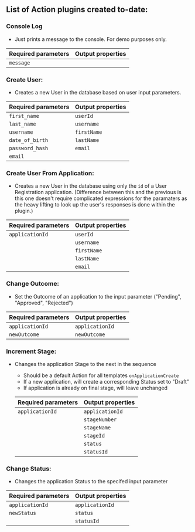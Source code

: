 ## List of Action plugins created to-date:

### **Console Log**

- Just prints a message to the console. For demo purposes only.

| Required parameters | Output properties |
| ------------------- | ----------------- |
| `message`           |                   |

### **Create User**:

- Creates a new User in the database based on user input parameters.

| Required parameters | Output properties |
| ------------------- | ----------------- |
| `first_name`        | `userId`          |
| `last_name`         | `username`        |
| `username`          | `firstName`       |
| `date_of_birth`     | `lastName`        |
| `password_hash`     | `email`           |
| `email`             |                   |

### **Create User From Application**:

- Creates a new User in the database using only the `id` of a User Registration application. (Difference between this and the previous is this one doesn't require complicated expressions for the paramaters as the heavy lifting to look up the user's responses is done within the plugin.)

| Required parameters | Output properties |
| ------------------- | ----------------- |
| `applicationId`     | `userId`          |
|                     | `username`        |
|                     | `firstName`       |
|                     | `lastName`        |
|                     | `email`           |

### **Change Outcome**:

- Set the Outcome of an application to the input parameter ("Pending", "Approved", "Rejected")

| Required parameters | Output properties |
| ------------------- | ----------------- |
| `applicationId`     | `applicationId`   |
| `newOutcome`        | `newOutcome`      |

### **Increment Stage**:

- Changes the application Stage to the next in the sequence

  - Should be a default Action for all templates `onApplicationCreate`
  - If a new application, will create a corresponding Status set to "Draft"
  - If application is already on final stage, will leave unchanged

  | Required parameters | Output properties |
  | ------------------- | ----------------- |
  | `applicationId`     | `applicationId`   |
  |                     | `stageNumber`     |
  |                     | `stageName`       |
  |                     | `stageId`         |
  |                     | `status`          |
  |                     | `statusId`        |

### **Change Status**:

- Changes the application Status to the specifed input parameter

| Required parameters | Output properties |
| ------------------- | ----------------- |
| `applicationId`     | `applicationId`   |
| `newStatus`         | `status`          |
|                     | `statusId`        |
